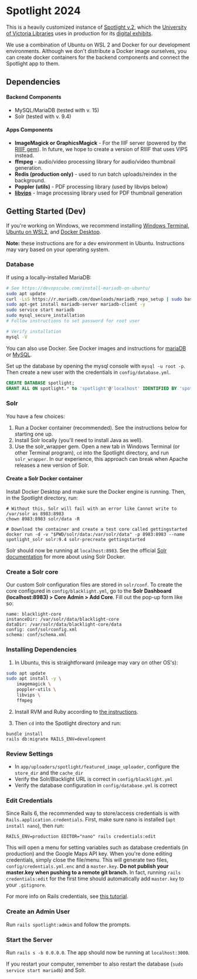# Spotlight 2024

This is a heavily customized instance of [Spotlight v.2](https://github.com/projectblacklight/spotlight), which the [University of Victoria Libraries](https://www.uvic.ca/library/) uses in production for its [digital exhibits](https://exhibits.library.uvic.ca/).

We use a combination of Ubuntu on WSL 2 and Docker for our development environments. Although we don't distribute a Docker image ourselves, you can create docker containers for the backend components and connect the Spotlight app to them.

## Dependencies

#### Backend Components
* MySQL/MariaDB (tested with v. 15)
* Solr (tested with v. 9.4)

#### Apps Components
* **ImageMagick or GraphicsMagick** - For the IIIF server (powered by the [RIIIF gem](https://github.com/sul-dlss/riiif)). In future, we hope to create a version of RIIIF that uses VIPS instead.
* **ffmpeg** - audio/video processing library for audio/video thumbnail generation.
* **Redis (production only)** - used to run batch uploads/reindex in the background.
* **Poppler (utils)** - PDF processing library (used by libvips below)
* **[libvips](https://www.libvips.org/)** - Image processing library used for PDF thumbnail generation

## Getting Started (Dev)

If you're working on Windows, we recommend installing [Windows Terminal](https://apps.microsoft.com/detail/9N0DX20HK701?hl=en-US&gl=US), [Ubuntu on WSL2](https://canonical-ubuntu-wsl.readthedocs-hosted.com/en/latest/guides/install-ubuntu-wsl2/), and [Docker Desktop](https://www.docker.com/products/docker-desktop/).

**Note:** these instructions are for a dev environment in Ubuntu. Instructions may vary based on your operating system.

### Database

If using a locally-installed MariaDB:

```bash
# See https://devopscube.com/install-mariadb-on-ubuntu/
sudo apt update
curl -LsS https://r.mariadb.com/downloads/mariadb_repo_setup | sudo bash
sudo apt-get install mariadb-server mariadb-client -y
sudo service start mariadb
sudo mysql_secure_installation
# Follow instructions to set password for root user

# Verify installation
mysql -V
```

You can also use Docker. See Docker images and instructions for [mariaDB](https://hub.docker.com/r/bitnami/mariadb) or [MySQL](https://hub.docker.com/_/mysql).

Set up the database by opening the mysql console with `mysql -u root -p`. Then create a new user with the credentials in `config/database.yml`.

```sql
CREATE DATABASE spotlight;
GRANT ALL ON spotlight.* to 'spotlight'@'localhost' IDENTIFIED BY 'spotlight';
```

### Solr

You have a few choices:
1. Run a Docker container (recommended). See the instructions below for starting one up.
2. Install Solr locally (you'll need to install Java as well).
3. Use the solr_wrapper gem. Open a new tab in Windows Terminal (or other Terminal program), `cd` into the Spotlight directory, and run `solr_wrapper`. In our experience, this approach can break when Apache releases a new version of Solr.

#### Create a Solr Docker container

Install Docker Desktop and make sure the Docker engine is running. Then, in the Spotlight directory, run:

```
# Without this, Solr will fail with an error like Cannot write to /var/solr as 8983:8983
chown 8983:8983 solr/data -R

# Download the container and create a test core called gettingstarted
docker run -d -v "$PWD/solr/data:/var/solr/data" -p 8983:8983 --name spotlight_solr solr:9.4 solr-precreate gettingstarted
```

Solr should now be running at `localhost:8983`. See the official [Solr documentation](https://solr.apache.org/guide/solr/latest/deployment-guide/solr-in-docker.html) for more about using Solr Docker.

### Create a Solr core

Our custom Solr configuration files are stored in `solr/conf`. To create the core configured in `config/blacklight.yml`, go to the **Solr Dashboard (localhost:8983) > Core Admin > Add Core**. Fill out the pop-up form like so:

```
name: blacklight-core
instanceDir: /var/solr/data/blacklight-core
dataDir: /var/solr/data/blacklight-core/data
config: conf/solrconfig.xml
schema: conf/schema.xml
```

### Installing Dependencies

1. In Ubuntu, this is straightforward (mileage may vary on other OS's):

```bash
sudo apt update
sudo apt install -y \
    imagemagick \
    poppler-utils \
    libvips \
    ffmpeg
```

2. Install RVM and Ruby according to [the instructions](https://rvm.io/rvm/install).

3. Then `cd` into the Spotlight directory and run:

```
bundle install
rails db:migrate RAILS_ENV=development
```

### Review Settings
* In `app/uploaders/spotlight/featured_image_uploader`, configure the `store_dir` and the `cache_dir`
* Verify the Solr/Blacklight URL is correct in `config/blacklight.yml`
* Verify the database configuration in `config/database.yml` is correct

### Edit Credentials

Since Rails 6, the recommended way to store/access credentials is with `Rails.application.credentials`. First, make sure nano is installed (`apt install nano`), then run:

`RAILS_ENV=production EDITOR="nano" rails credentials:edit`

This will open a menu for setting variables such as database credentials (in production) and the Google Maps API key. When you're done editing credentials, simply close the file/menu. This will generate two files, `config/credentials.yml.enc` and a `master.key`. **Do not publish your master.key when pushing to a remote git branch.** In fact, running `rails credentials:edit` for the first time should automatically add `master.key` to your `.gitignore`.

For more info on Rails credentials, see [this tutorial](https://webcrunch.com/posts/the-complete-guide-to-ruby-on-rails-encrypted-credentials).

### Create an Admin User

Run `rails spotlight:admin` and follow the prompts.

### Start the Server

Run `rails s -b 0.0.0.0`. The app should now be running at `localhost:3000`.

If you restart your computer, remember to also restart the database (`sudo service start mariadb`) and Solr.
